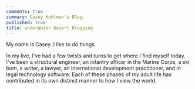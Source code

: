 ```yaml
---
comments: true
summary: Casey Kuhlman's Blog. 
published: true
title: underWater Desert Blogging
---
```


My name is Casey. I like to do things.

In my live, I've had a few twists and turns to get where I find myself today. I've been a structural engineer, an infantry officer in the Marine Corps, a ski bum, a writer, a lawyer, an international development practitioner, and in legal technology software. Each of these phases of my adult life has contributed in its own distinct manner to how I view the world. 


